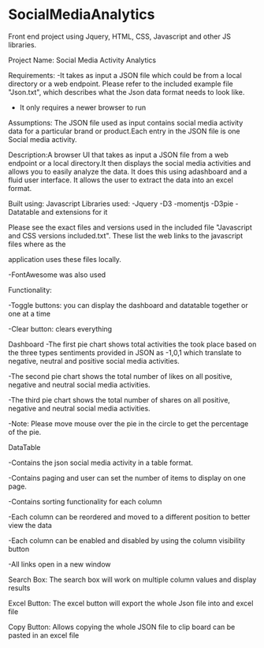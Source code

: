 # SocialMediaAnalytics
Front end project using Jquery, HTML, CSS, Javascript and other JS libraries.

Project Name: Social Media Activity Analytics

Requirements: 
-It takes as input a JSON file which could be from a local directory or a web endpoint. Please refer to the included example file "Json.txt", which describes what the Json data format needs to look like.

- It only requires a newer browser to run
 
Assumptions: The JSON file used as input contains social media activity data for a particular brand or product.Each entry in the JSON file is one Social media activity.

Description:A browser UI that takes as input a JSON file from a web endpoint or a local directory.It then displays the social media activities and allows you to easily analyze the data. It does this using adashboard and a fluid user interface. It allows the user to extract the data into an excel format.

Built using: 
Javascript Libraries used:
-Jquery
-D3
-momentjs
-D3pie
-Datatable and extensions for it

Please see the exact files and versions used in the included file "Javascript and CSS versions included.txt". These list the web links to the javascript files where as the 

application uses these files locally.

-FontAwesome was also used

Functionality:

-Toggle buttons: you can display the dashboard and datatable together or one at a time 

-Clear button: clears everything

Dashboard
-The first pie chart shows total activities the took place based on the three types sentiments provided in JSON as -1,0,1 which translate to negative, neutral and positive social media activities.

-The second pie chart shows the total number of likes on all positive, negative and neutral social media activities.

-The third pie chart shows the total number of shares on all positive, negative and neutral social media activities.

-Note: Please move mouse over the pie in the circle to get the percentage of the pie.

DataTable

-Contains the json social media activity in a table format.

-Contains paging and user can set the number of items to display on one page.

-Contains sorting functionality for each column

-Each column can be reordered and moved to a different position to better view the data

-Each column can be enabled and disabled by using the column visibility button

-All links open in a new window

Search Box: The search box will work on multiple column values and display results

Excel Button: The excel button will export the whole Json file into and excel file

Copy Button: Allows copying the whole JSON file to clip board can be pasted in an excel file



